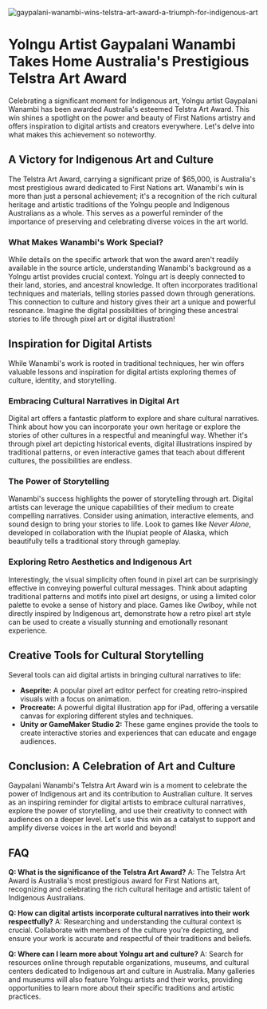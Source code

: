 ![gaypalani-wanambi-wins-telstra-art-award-a-triumph-for-indigenous-art](https://images.pexels.com/photos/1051449/pexels-photo-1051449.jpeg?auto=compress&cs=tinysrgb&fit=crop&h=627&w=1200)

# Yolngu Artist Gaypalani Wanambi Takes Home Australia's Prestigious Telstra Art Award

Celebrating a significant moment for Indigenous art, Yolngu artist Gaypalani Wanambi has been awarded Australia's esteemed Telstra Art Award. This win shines a spotlight on the power and beauty of First Nations artistry and offers inspiration to digital artists and creators everywhere. Let's delve into what makes this achievement so noteworthy.

## A Victory for Indigenous Art and Culture

The Telstra Art Award, carrying a significant prize of $65,000, is Australia's most prestigious award dedicated to First Nations art. Wanambi's win is more than just a personal achievement; it's a recognition of the rich cultural heritage and artistic traditions of the Yolngu people and Indigenous Australians as a whole. This serves as a powerful reminder of the importance of preserving and celebrating diverse voices in the art world.

### What Makes Wanambi's Work Special?

While details on the specific artwork that won the award aren't readily available in the source article, understanding Wanambi's background as a Yolngu artist provides crucial context. Yolngu art is deeply connected to their land, stories, and ancestral knowledge. It often incorporates traditional techniques and materials, telling stories passed down through generations. This connection to culture and history gives their art a unique and powerful resonance. Imagine the digital possibilities of bringing these ancestral stories to life through pixel art or digital illustration!

## Inspiration for Digital Artists

While Wanambi's work is rooted in traditional techniques, her win offers valuable lessons and inspiration for digital artists exploring themes of culture, identity, and storytelling.

### Embracing Cultural Narratives in Digital Art

Digital art offers a fantastic platform to explore and share cultural narratives. Think about how you can incorporate your own heritage or explore the stories of other cultures in a respectful and meaningful way. Whether it's through pixel art depicting historical events, digital illustrations inspired by traditional patterns, or even interactive games that teach about different cultures, the possibilities are endless.

### The Power of Storytelling

Wanambi's success highlights the power of storytelling through art. Digital artists can leverage the unique capabilities of their medium to create compelling narratives. Consider using animation, interactive elements, and sound design to bring your stories to life. Look to games like *Never Alone*, developed in collaboration with the Iñupiat people of Alaska, which beautifully tells a traditional story through gameplay.

### Exploring Retro Aesthetics and Indigenous Art

Interestingly, the visual simplicity often found in pixel art can be surprisingly effective in conveying powerful cultural messages. Think about adapting traditional patterns and motifs into pixel art designs, or using a limited color palette to evoke a sense of history and place. Games like *Owlboy*, while not directly inspired by Indigenous art, demonstrate how a retro pixel art style can be used to create a visually stunning and emotionally resonant experience.

## Creative Tools for Cultural Storytelling

Several tools can aid digital artists in bringing cultural narratives to life:

*   **Aseprite:** A popular pixel art editor perfect for creating retro-inspired visuals with a focus on animation. 
*   **Procreate:** A powerful digital illustration app for iPad, offering a versatile canvas for exploring different styles and techniques.
*   **Unity or GameMaker Studio 2:** These game engines provide the tools to create interactive stories and experiences that can educate and engage audiences.

## Conclusion: A Celebration of Art and Culture

Gaypalani Wanambi's Telstra Art Award win is a moment to celebrate the power of Indigenous art and its contribution to Australian culture. It serves as an inspiring reminder for digital artists to embrace cultural narratives, explore the power of storytelling, and use their creativity to connect with audiences on a deeper level. Let's use this win as a catalyst to support and amplify diverse voices in the art world and beyond!

## FAQ

**Q: What is the significance of the Telstra Art Award?**
A: The Telstra Art Award is Australia's most prestigious award for First Nations art, recognizing and celebrating the rich cultural heritage and artistic talent of Indigenous Australians.

**Q: How can digital artists incorporate cultural narratives into their work respectfully?**
A: Researching and understanding the cultural context is crucial. Collaborate with members of the culture you're depicting, and ensure your work is accurate and respectful of their traditions and beliefs.

**Q: Where can I learn more about Yolngu art and culture?**
A: Search for resources online through reputable organizations, museums, and cultural centers dedicated to Indigenous art and culture in Australia. Many galleries and museums will also feature Yolngu artists and their works, providing opportunities to learn more about their specific traditions and artistic practices.